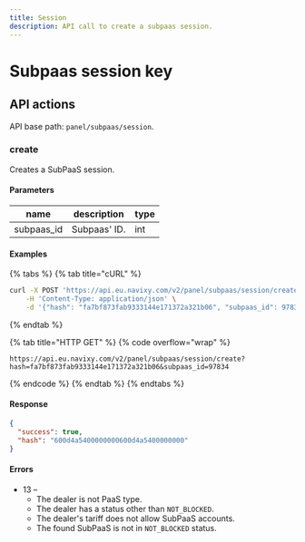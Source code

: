 ```yaml
---
title: Session
description: API call to create a subpaas session.
---
```


# Subpaas session key

## API actions

API base path: `panel/subpaas/session`.

### create

Creates a SubPaaS session.

#### Parameters

| name        | description  | type |
| ----------- | ------------ | ---- |
| subpaas\_id | Subpaas' ID. | int  |

#### Examples

{% tabs %}
{% tab title="cURL" %}
```sh
curl -X POST 'https://api.eu.navixy.com/v2/panel/subpaas/session/create' \
    -H 'Content-Type: application/json' \
    -d '{"hash": "fa7bf873fab9333144e171372a321b06", "subpaas_id": 97834}'
```
{% endtab %}

{% tab title="HTTP GET" %}
{% code overflow="wrap" %}
```http
https://api.eu.navixy.com/v2/panel/subpaas/session/create?hash=fa7bf873fab9333144e171372a321b06&subpaas_id=97834
```
{% endcode %}
{% endtab %}
{% endtabs %}

#### Response

```json
{
  "success": true,
  "hash": "600d4a5400000000600d4a5400000000"
}
```

#### Errors

* 13 –
  * The dealer is not PaaS type.
  * The dealer has a status other than `NOT_BLOCKED`.
  * The dealer's tariff does not allow SubPaaS accounts.
  * The found SubPaaS is not in `NOT_BLOCKED` status.

